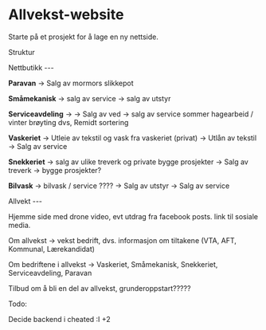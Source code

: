 # Allvekst-website

Starte på et prosjekt for å lage en ny nettside. 


Struktur

Nettbutikk ---

**Paravan** -> Salg av mormors slikkepot

**Småmekanisk**
-> salg av service
-> salg av utstyr

**Serviceavdeling** -> 
-> Salg av ved
-> salg av service sommer hagearbeid / vinter brøyting dvs, Remidt sortering

**Vaskeriet** -> Utleie av tekstil og vask fra vaskeriet (privat)
-> Utlån av tekstil
-> Salg av service

**Snekkeriet** -> salg av ulike treverk og private bygge prosjekter
-> Salg av treverk
-> bygge prosjekter?

**Bilvask** -> bilvask / service    ????
-> Salg av utstyr
-> Salg av service

Allvekt --- 

Hjemme side med drone video, evt utdrag fra facebook posts. link til sosiale media. 

Om allvekst -> vekst bedrift, dvs. informasjon om tiltakene (VTA, AFT, Kommunal, Lærekandidat)

Om bedriftene i allvekst -> Vaskeriet, Småmekanisk, Snekkeriet, Serviceavdeling, Paravan

Tilbud om å bli en del av allvekst, grunderoppstart????? 

Todo:

Decide backend
i cheated :I +2
